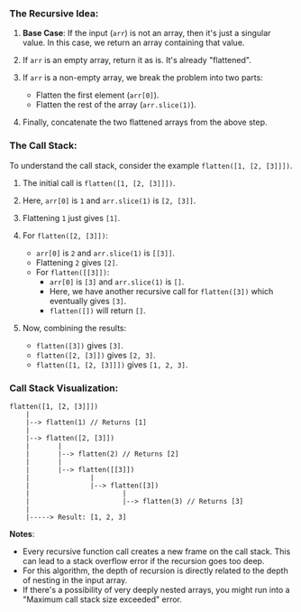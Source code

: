 
### The Recursive Idea:

1. **Base Case**: If the input (`arr`) is not an array, then it's just a singular value. In this case, we return an array containing that value.
2. If `arr` is an empty array, return it as is. It's already "flattened".
3. If `arr` is a non-empty array, we break the problem into two parts:
   - Flatten the first element (`arr[0]`).
   - Flatten the rest of the array (`arr.slice(1)`).

4. Finally, concatenate the two flattened arrays from the above step.

### The Call Stack:

To understand the call stack, consider the example `flatten([1, [2, [3]]])`.

1. The initial call is `flatten([1, [2, [3]]])`.

2. Here, `arr[0]` is `1` and `arr.slice(1)` is `[2, [3]]`.

3. Flattening `1` just gives `[1]`.

4. For `flatten([2, [3]])`:
   - `arr[0]` is `2` and `arr.slice(1)` is `[[3]]`.
   - Flattening `2` gives `[2]`.
   - For `flatten([[3]])`:
     - `arr[0]` is `[3]` and `arr.slice(1)` is `[]`.
     - Here, we have another recursive call for `flatten([3])` which eventually gives `[3]`.
     - `flatten([])` will return `[]`.

5. Now, combining the results:
   - `flatten([3])` gives `[3]`.
   - `flatten([2, [3]])` gives `[2, 3]`.
   - `flatten([1, [2, [3]]])` gives `[1, 2, 3]`.

### Call Stack Visualization:

```
flatten([1, [2, [3]]])
    |
    |--> flatten(1) // Returns [1]
    |
    |--> flatten([2, [3]])
    |       |
    |       |--> flatten(2) // Returns [2]
    |       |
    |       |--> flatten([[3]])
    |               |
    |               |--> flatten([3])
    |                       |
    |                       |--> flatten(3) // Returns [3]
    |
    |-----> Result: [1, 2, 3]
```

**Notes**:
- Every recursive function call creates a new frame on the call stack. This can lead to a stack overflow error if the recursion goes too deep.
- For this algorithm, the depth of recursion is directly related to the depth of nesting in the input array.
- If there's a possibility of very deeply nested arrays, you might run into a "Maximum call stack size exceeded" error.
